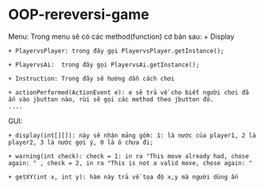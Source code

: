﻿# OOP-rereversi-game
Menu:
  Trong menu sẽ có các method(function) cơ bản sau:
    + Display 
    
    + PlayervsPlayer: trong đây gọi PlayervsPlayer.getInstance();
    
    + PlayervsAi:  trong đây gọi PlayervsAi.getInstance();
    
    + Instruction: Trong đây sẽ hướng dẫn cách chơi
    
    + actionPerformed(ActionEvent e): e sẽ trả về cho biết người chơi đã ấn vào jbutton nào, rùi sẽ gọi các method theo jbutton đó.
    ....
    
    
 GUI:
 
    + display(int[][]): này sẽ nhận mảng gồm: 1: là nước của player1, 2 là player2, 3 là nước gợi ý, 0 là ô chưa đi; 
    
    + warning(int check): check = 1: in ra "This move already had, chose again: " , check = 2, in ra "This is not a valid move, chose again: "
    
    + getXY(int x, int y): hàm này trả về tọa độ x,y mà người dùng ấn
